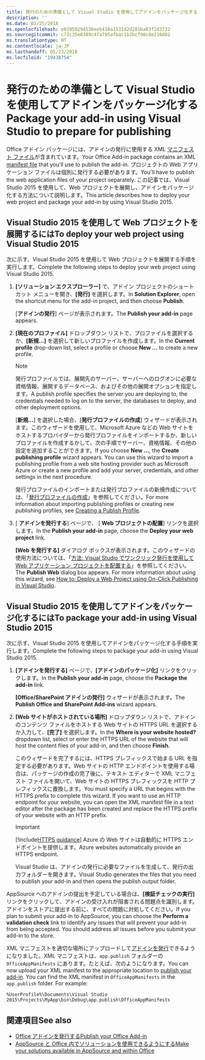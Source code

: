 ```yaml
---
title: 発行のための準備として Visual Studio を使用してアドインをパッケージ化する
description: ''
ms.date: 01/25/2018
ms.openlocfilehash: e03959294536eeb416a1531d2d281ba83f2d3732
ms.sourcegitcommit: c72c35e8389c47a795afbac1b2bcf98c8e216d82
ms.translationtype: HT
ms.contentlocale: ja-JP
ms.lasthandoff: 05/23/2018
ms.locfileid: "19438754"
---
```

# <a name="package-your-add-in-using-visual-studio-to-prepare-for-publishing"></a><span data-ttu-id="c8921-102">発行のための準備として Visual Studio を使用してアドインをパッケージ化する</span><span class="sxs-lookup"><span data-stu-id="c8921-102">Package your add-in using Visual Studio to prepare for publishing</span></span>

<span data-ttu-id="c8921-103">Office アドイン パッケージには、アドインの発行に使用する XML [マニフェスト ファイル](../develop/add-in-manifests.md)が含まれています。</span><span class="sxs-lookup"><span data-stu-id="c8921-103">Your Office Add-in package contains an XML [manifest file](../develop/add-in-manifests.md) that you'll use to publish the add-in.</span></span> <span data-ttu-id="c8921-104">プロジェクトの Web アプリケーション ファイルは個別に発行する必要があります。</span><span class="sxs-lookup"><span data-stu-id="c8921-104">You'll have to publish the web application files of your project separately.</span></span> <span data-ttu-id="c8921-105">この記事では、Visual Studio 2015 を使用して、Web プロジェクトを展開し、アドインをパッケージ化する方法について説明します。</span><span class="sxs-lookup"><span data-stu-id="c8921-105">This article describes how to deploy your web project and package your add-in by using Visual Studio 2015.</span></span>

## <a name="to-deploy-your-web-project-using-visual-studio-2015"></a><span data-ttu-id="c8921-106">Visual Studio 2015 を使用して Web プロジェクトを展開するには</span><span class="sxs-lookup"><span data-stu-id="c8921-106">To deploy your web project using Visual Studio 2015</span></span>

<span data-ttu-id="c8921-107">次に示す、Visual Studio 2015 を使用して Web プロジェクトを展開する手順を実行します。</span><span class="sxs-lookup"><span data-stu-id="c8921-107">Complete the following steps to deploy your web project using Visual Studio 2015.</span></span>

1. <span data-ttu-id="c8921-108">**[ソリューション エクスプローラー]** で、アドイン プロジェクトのショートカット メニューを開き、**[発行]** を選択します。</span><span class="sxs-lookup"><span data-stu-id="c8921-108">In  **Solution Explorer**, open the shortcut menu for the add-in project, and then choose  **Publish**.</span></span>
    
    <span data-ttu-id="c8921-109">[**アドインの発行**] ページが表示されます。</span><span class="sxs-lookup"><span data-stu-id="c8921-109">The  **Publish your add-in** page appears.</span></span>
    
2. <span data-ttu-id="c8921-110">**[現在のプロファイル]** ドロップダウン リストで、プロファイルを選択するか、**[新規…]** を選択して新しいプロファイルを作成します。</span><span class="sxs-lookup"><span data-stu-id="c8921-110">In the  **Current profile** drop-down list, select a profile or choose **New ...** to create a new profile.</span></span>
    
    > [!NOTE]
    > <span data-ttu-id="c8921-111">発行プロファイルでは、展開先のサーバー、サーバーへのログオンに必要な資格情報、展開するデータベース、およびその他の展開オプションを指定します。</span><span class="sxs-lookup"><span data-stu-id="c8921-111">A publish profile specifies the server you are deploying to, the credentials needed to log on to the server, the databases to deploy, and other deployment options.</span></span>

    <span data-ttu-id="c8921-p102">[**新規...**] を選択した場合、[**発行プロファイルの作成**] ウィザードが表示されます。このウィザードを使用して、Microsoft Azure などの Web サイトをホストするプロバイダーから発行プロファイルをインポートするか、新しいプロファイルを作成するかして、次の手順でサーバー、資格情報、その他の設定を追加することができます。</span><span class="sxs-lookup"><span data-stu-id="c8921-p102">If you choose  **New ...**, the  **Create publishing profile** wizard appears. You can use this wizard to import a publishing profile from a web site hosting provider such as Microsoft Azure or create a new profile and add your server, credentials, and other settings in the next procedure.</span></span>
    
    <span data-ttu-id="c8921-114">発行プロファイルのインポートまたは発行プロファイルの新規作成については、「[発行プロファイルの作成](http://msdn.microsoft.com/en-us/library/dd465337.aspx#creating_a_profile)」を参照してください。</span><span class="sxs-lookup"><span data-stu-id="c8921-114">For more information about importing publishing profiles or creating new publishing profiles, see [Creating a Publish Profile](http://msdn.microsoft.com/en-us/library/dd465337.aspx#creating_a_profile).</span></span>
    
3. <span data-ttu-id="c8921-115">[ **アドインを発行する**] ページで、 [ **Web プロジェクトの配置**] リンクを選択します。</span><span class="sxs-lookup"><span data-stu-id="c8921-115">In the  **Publish your add-in** page, choose the **Deploy your web project** link.</span></span>
    
    <span data-ttu-id="c8921-p103">**[Web を発行する]** ダイアログ ボックスが表示されます。このウィザードの使用方法については、「[方法: Visual Studio でワンクリック発行を使用して Web アプリケーション プロジェクトを配置する](http://msdn.microsoft.com/en-us/library/dd465337.aspx)」を参照してください。</span><span class="sxs-lookup"><span data-stu-id="c8921-p103">The  **Publish Web** dialog box appears. For more information about using this wizard, see [How to: Deploy a Web Project using On-Click Publishing in Visual Studio](http://msdn.microsoft.com/en-us/library/dd465337.aspx).</span></span>
    

## <a name="to-package-your-add-in-using-visual-studio-2015"></a><span data-ttu-id="c8921-118">Visual Studio 2015 を使用してアドインをパッケージ化するには</span><span class="sxs-lookup"><span data-stu-id="c8921-118">To package your add-in using Visual Studio 2015</span></span>

<span data-ttu-id="c8921-119">次に示す、Visual Studio 2015 を使用してアドインをパッケージ化する手順を実行します。</span><span class="sxs-lookup"><span data-stu-id="c8921-119">Complete the following steps to package your add-in using Visual Studio 2015.</span></span>

1. <span data-ttu-id="c8921-120">**[アドインを発行する]** ページで、**[アドインのパッケージ化]** リンクをクリックします。</span><span class="sxs-lookup"><span data-stu-id="c8921-120">In the **Publish your add-in** page, choose the **Package the add-in** link.</span></span>
    
    <span data-ttu-id="c8921-121">**[Office/SharePoint アドインの発行]** ウィザードが表示されます。</span><span class="sxs-lookup"><span data-stu-id="c8921-121">The **Publish Office and SharePoint Add-ins** wizard appears.</span></span>
    
2. <span data-ttu-id="c8921-122">**[Web サイトがホストされている場所]** ドロップダウン リストで、アドインのコンテンツ ファイルをホストする Web サイトの HTTPS URL を選択するか入力して、**[完了]** を選択します。</span><span class="sxs-lookup"><span data-stu-id="c8921-122">In the **Where is your website hosted?** dropdown list, select or enter the HTTPS URL of the website that will host the content files of your add-in, and then choose **Finish**.</span></span> 
    
    <span data-ttu-id="c8921-p104">このウィザードを完了するには、HTTPS プレフィックスで始まる URL を指定する必要があります。Web サイトの HTTP エンドポイントを使用する場合は、パッケージの作成の完了後に、テキスト エディターで XML マニフェスト ファイルを開いて、Web サイトの HTTPS プレフィックスを HTTP プレフィックスに置換します。</span><span class="sxs-lookup"><span data-stu-id="c8921-p104">You must specify a URL that begins with the HTTPS prefix to complete this wizard. If you want to use an HTTP endpoint for your website, you can open the XML manifest file in a text editor after the package has been created and replace the HTTPS prefix of your website with an HTTP prefix.</span></span> 

    > [!IMPORTANT]
    > [!include[HTTPS guidance](../includes/https-guidance.md)]<span data-ttu-id="c8921-125"> Azure の Web サイトは自動的に HTTPS エンドポイントを提供します。</span><span class="sxs-lookup"><span data-stu-id="c8921-125">Azure websites automatically provide an HTTPS endpoint.</span></span>

    <span data-ttu-id="c8921-126">Visual Studio は、アドインの発行に必要なファイルを生成して、発行の出力フォルダーを開きます。</span><span class="sxs-lookup"><span data-stu-id="c8921-126">Visual Studio generates the files that you need to publish your add-in and then opens the publish output folder.</span></span> 
    
<span data-ttu-id="c8921-p105">AppSource へのアドインの提出を予定している場合は、**[検証チェックの実行]** リンクをクリックして、アドインの受け入れが阻害される問題点を識別します。アドインをストアに提出する前に、すべての問題に対処してください。</span><span class="sxs-lookup"><span data-stu-id="c8921-p105">If you plan to submit your add-in to AppSource, you can choose the **Perform a validation check** link to identify any issues that will prevent your add-in from being accepted. You should address all issues before you submit your add-in to the store.</span></span>

<span data-ttu-id="c8921-p106">XML マニフェストを適切な場所にアップロードして[アドインを発行](../publish/publish.md)できるようになりました。XML マニフェストは、`app.publish` フォルダーの `OfficeAppManifests` にあります。たとえば、次のようになります。</span><span class="sxs-lookup"><span data-stu-id="c8921-p106">You can now upload your XML manifest to the appropriate location to [publish your add-in](../publish/publish.md). You can find the XML manifest in `OfficeAppManifests` in the `app.publish` folder. For example:</span></span>

 `%UserProfile%\Documents\Visual Studio 2015\Projects\MyApp\bin\Debug\app.publish\OfficeAppManifests`


## <a name="see-also"></a><span data-ttu-id="c8921-132">関連項目</span><span class="sxs-lookup"><span data-stu-id="c8921-132">See also</span></span>

- [<span data-ttu-id="c8921-133">Office アドインを発行する</span><span class="sxs-lookup"><span data-stu-id="c8921-133">Publish your Office Add-in</span></span>](../publish/publish.md)
- [<span data-ttu-id="c8921-134">AppSource と Office 内でソリューションを使用できるようにする</span><span class="sxs-lookup"><span data-stu-id="c8921-134">Make your solutions available in AppSource and within Office</span></span>](https://docs.microsoft.com/en-us/office/dev/store/submit-to-the-office-store)
    
